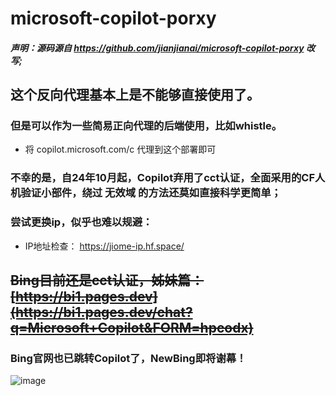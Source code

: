 # microsoft-copilot-porxy

##### 声明：源码源自 https://github.com/jianjianai/microsoft-copilot-porxy 改写;

## 这个反向代理基本上是不能够直接使用了。
### 但是可以作为一些简易正向代理的后端使用，比如whistle。
-  将 copilot.microsoft.com/c 代理到这个部署即可

### 不幸的是，自24年10月起，Copilot弃用了cct认证，全面采用的CF人机验证小部件，绕过 无效域 的方法还莫如直接科学更简单；
### 尝试更换ip，似乎也难以规避：
-    IP地址检查： https://jiome-ip.hf.space/

## ~~Bing目前还是cct认证，姊妹篇： [https://bi1.pages.dev](https://bi1.pages.dev/chat?q=Microsoft+Copilot&FORM=hpcodx)~~
### Bing官网也已跳转Copilot了，NewBing即将谢幕！
![image](https://github.com/user-attachments/assets/2073028d-3901-4713-a990-9a22ae781c1c)
